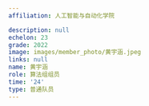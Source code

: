 ```yaml
---
affiliation: 人工智能与自动化学院

description: null
echelon: 23
grade: 2022
image: images/member_photo/黄宇涵.jpeg
links: null
name: 黄宇涵
role: 算法组组员
time: '24'
type: 普通队员
---
```

